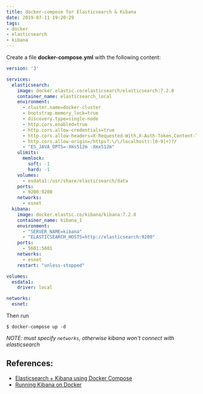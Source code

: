 ```yaml
---
title: docker-compose for Elasticsearch & Kibana
date: 2019-07-11 19:20:29
tags:
- docker
- elasticsearch
- kibana
---
```


Create a file **docker-compose.yml** with the following content:

```yml
version: '3'

services:
  elasticsearch:
    image: docker.elastic.co/elasticsearch/elasticsearch:7.2.0
    container_name: elasticsearch_local
    environment:
      - cluster.name=docker-cluster
      - bootstrap.memory_lock=true
      - discovery.type=single-node
      - http.cors.enabled=true
      - http.cors.allow-credentials=true
      - http.cors.allow-headers=X-Requested-With,X-Auth-Token,Content-Type,Content-Length,Authorization
      - http.cors.allow-origin=/https?:\/\/localhost(:[0-9]+)?/
      - "ES_JAVA_OPTS=-Xms512m -Xmx512m"
    ulimits:
      memlock:
        soft: -1
        hard: -1
    volumes:
      - esdata1:/usr/share/elasticsearch/data
    ports:
      - 9200:9200
    networks:
      - esnet
  kibana:
    image: docker.elastic.co/kibana/kibana:7.2.0
    container_name: kibana_1
    environment:
      - "SERVER_NAME=kibana"
      - "ELASTICSEARCH_HOSTS=http://elasticsearch:9200"
    ports:
      - 5601:5601
    networks:
      - esnet
    restart: "unless-stopped"

volumes:
  esdata1:
    driver: local

networks:
  esnet:
```

Then run

```
$ docker-compose up -d
```

_NOTE: must specify `networks`, otherwise kibana won't connect with elasticsearch_

## References:

- [Elasticsearch + Kibana using Docker Compose](https://alysivji.github.io/elasticsearch-kibana-with-docker-compose.html)
- [Running Kibana on Docker](https://www.elastic.co/guide/en/kibana/current/docker.html)

